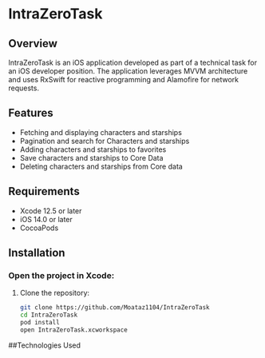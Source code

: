 # IntraZeroTask

## Overview
IntraZeroTask is an iOS application developed as part of a technical task for an iOS developer position. The application leverages MVVM architecture and uses RxSwift for reactive programming and Alamofire for network requests.

## Features
- Fetching and displaying characters and starships
- Pagination and search for Characters and starships
- Adding characters and starships to favorites
- Save characters and starships to Core Data
- Deleting characters and starships from Core data

## Requirements
- Xcode 12.5 or later
- iOS 14.0 or later
- CocoaPods

## Installation

### Open the project in Xcode:
1. Clone the repository:
   ```bash
   git clone https://github.com/Moataz1104/IntraZeroTask
   cd IntraZeroTask
   pod install
   open IntraZeroTask.xcworkspace

##Technologies Used

  
